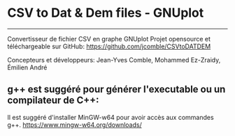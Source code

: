 # CSV to Dat & Dem files - GNUplot

***

Convertisseur de fichier CSV en graphe GNUplot
Projet opensource et téléchargeable sur GitHub:
https://github.com/jcomble/CSVtoDATDEM

Concepteurs et développeurs: Jean-Yves Comble, Mohammed Ez-Zraidy, Émilien André

## g++ est suggéré pour générer l'executable ou un compilateur de C++:

Il est suggéré d'installer MinGW-w64 pour avoir accès aux commandes g++.
https://www.mingw-w64.org/downloads/